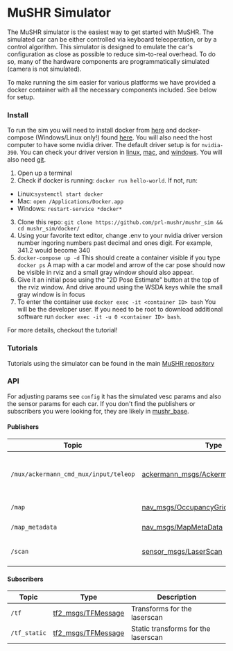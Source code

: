 # MuSHR Simulator
The MuSHR simulator is the easiest way to get started with MuSHR. The simulated car can be either controlled via keyboard teleoperation, or by a control algorithm. This simulator is designed to emulate the car's configuration as close as possible to reduce sim-to-real overhead. To do so, many of the hardware components are programmatically simulated (camera is not simulated).

To make running the sim easier for various platforms we have provided a docker container with all the necessary components included. See below for setup.

### Install
To run the sim you will need to install docker from [here](https://docs.docker.com/v17.12/install/) and docker-compose (Windows/Linux only!) found [here](https://docs.docker.com/compose/install/). You will also need the host computer to have some nvidia driver. The default driver setup is for `nvidia-390`. You can check your driver version in [linux](https://linuxconfig.org/how-to-check-nvidia-driver-version-on-your-linux-system), [mac](https://bluebellflora.com/finding-out-which-nvidia-geforce-driver-version-your-mac-is-running/), and [windows](https://nvidia.custhelp.com/app/answers/detail/a_id/2039/~/how-do-i-determine-which-nvidia-display-driver-version-is-currently-installed). You will also need [git](https://git-scm.com/book/en/v2/Getting-Started-Installing-Git).

1. Open up a terminal
2. Check if docker is running: `docker run hello-world`. If not, run:
- Linux:`systemctl start docker` 
- Mac: `open /Applications/Docker.app` 
- Windows: `restart-service *docker*`  
3. Clone this repo: 
`git clone https://github.com/prl-mushr/mushr_sim && cd mushr_sim/docker/`
4. Using your favorite text editor, change .env to your nvidia driver version number ingoring numbers past decimal and ones digit. For example, 341.2 would become 340
5. `docker-compose up -d` This should create a container visible if you type `docker ps`
A map with a car model and arrow of the car pose should now be visible in rviz and a small gray window should also appear.
9. Give it an initial pose using the "2D Pose Estimate" button at the top of the rviz window. And drive around using the WSDA keys while the small gray window is in focus 
10. To enter the container use `docker exec -it <container ID> bash` You will be the developer user. If you need to be root to download additional software run `docker exec -it -u 0 <container ID> bash`.  

For more details, checkout the tutorial!

### Tutorials
Tutorials using the simulator can be found in the main [MuSHR repository](https://github.com/personalrobotics/mushr)

### API
For adjusting params see `config` it has the simulated vesc params and also the sensor params for each car. If you don't find the publishers or subscribers you were looking for, they are likely in [mushr_base](https://github.com/prl-mushr/mushr_base).

#### Publishers
Topic | Type | Description
------|------|------------
`/mux/ackermann_cmd_mux/input/teleop`| [ackermann_msgs/AckermannDriveStamped](http://docs.ros.org/api/ackermann_msgs/html/msg/AckermannDriveStamped.html) | Publish teleop controls from keyboard
`/map` | [nav_msgs/OccupancyGrid](http://docs.ros.org/api/nav_msgs/html/msg/OccupancyGrid.html) | Map from map server
`/map_metadata` | [nav_msgs/MapMetaData](http://docs.ros.org/api/nav_msgs/html/msg/MapMetaData.html) | Map metadata
`/scan` | [sensor_msgs/LaserScan](http://docs.ros.org/api/sensor_msgs/html/msg/LaserScan.html) | Simulated laser scan topic

#### Subscribers
Topic | Type | Description
------|------|------------
`/tf` | [tf2_msgs/TFMessage](http://docs.ros.org/api/tf2_msgs/html/msg/TFMessage.html) | Transforms for the laserscan
`/tf_static` | [tf2_msgs/TFMessage](http://docs.ros.org/api/tf2_msgs/html/msg/TFMessage.html) | Static transforms for the laserscan

